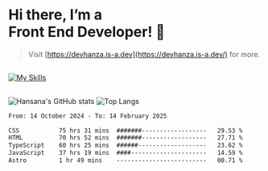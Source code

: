 # Hi there, I’m a<br>Front End Developer! 👋
> Visit [https://devhanza.is-a.dev](https://devhanza.is-a.dev/) for more.

##
[![My Skills](https://skillicons.dev/icons?i=html,css,js,tailwind,sass,bootstrap,ts,angular,nodejs,express,py,wordpress,figma,ps)](https://hansana.is-a.dev)
##
![Hansana's GitHub stats](https://github-readme-stats.vercel.app/api?username=DevHanza\&hide=issues\&show_icons=true&theme=dark)
![Top Langs](https://github-readme-stats.vercel.app/api/top-langs/?username=DevHanza\&layout=compact&theme=dark)

<!--START_SECTION:waka-->

```txt
From: 14 October 2024 - To: 14 February 2025

CSS           75 hrs 31 mins  #######------------------   29.53 %
HTML          70 hrs 52 mins  #######------------------   27.71 %
TypeScript    60 hrs 25 mins  ######-------------------   23.62 %
JavaScript    37 hrs 19 mins  ####---------------------   14.59 %
Astro         1 hr 49 mins    -------------------------   00.71 %
```

<!--END_SECTION:waka-->

